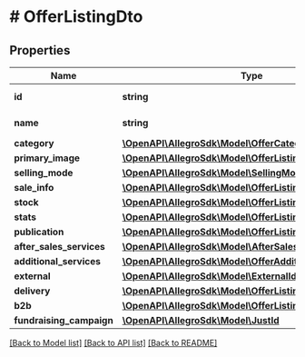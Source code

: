# # OfferListingDto

## Properties

Name | Type | Description | Notes
------------ | ------------- | ------------- | -------------
**id** | **string** | The offer ID. | [optional]
**name** | **string** | The title of the offer. | [optional]
**category** | [**\OpenAPI\AllegroSdk\Model\OfferCategory**](OfferCategory.md) |  | [optional]
**primary_image** | [**\OpenAPI\AllegroSdk\Model\OfferListingDtoImage**](OfferListingDtoImage.md) |  | [optional]
**selling_mode** | [**\OpenAPI\AllegroSdk\Model\SellingMode**](SellingMode.md) |  | [optional]
**sale_info** | [**\OpenAPI\AllegroSdk\Model\OfferListingDtoV1SaleInfo**](OfferListingDtoV1SaleInfo.md) |  | [optional]
**stock** | [**\OpenAPI\AllegroSdk\Model\OfferListingDtoV1Stock**](OfferListingDtoV1Stock.md) |  | [optional]
**stats** | [**\OpenAPI\AllegroSdk\Model\OfferListingDtoV1Stats**](OfferListingDtoV1Stats.md) |  | [optional]
**publication** | [**\OpenAPI\AllegroSdk\Model\OfferListingDtoV1Publication**](OfferListingDtoV1Publication.md) |  | [optional]
**after_sales_services** | [**\OpenAPI\AllegroSdk\Model\AfterSalesServices**](AfterSalesServices.md) |  | [optional]
**additional_services** | [**\OpenAPI\AllegroSdk\Model\OfferAdditionalServices**](OfferAdditionalServices.md) |  | [optional]
**external** | [**\OpenAPI\AllegroSdk\Model\ExternalId**](ExternalId.md) |  | [optional]
**delivery** | [**\OpenAPI\AllegroSdk\Model\OfferListingDtoV1Delivery**](OfferListingDtoV1Delivery.md) |  | [optional]
**b2b** | [**\OpenAPI\AllegroSdk\Model\OfferListingDtoV1B2b**](OfferListingDtoV1B2b.md) |  | [optional]
**fundraising_campaign** | [**\OpenAPI\AllegroSdk\Model\JustId**](JustId.md) |  | [optional]

[[Back to Model list]](../../README.md#models) [[Back to API list]](../../README.md#endpoints) [[Back to README]](../../README.md)
